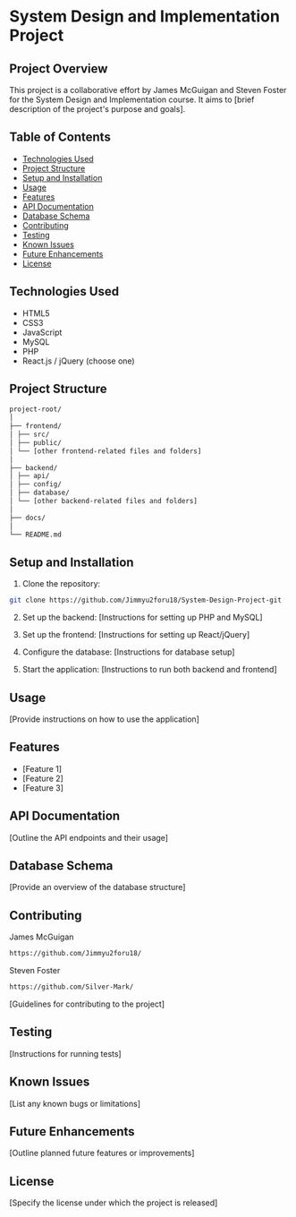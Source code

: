 # System Design and Implementation Project

## Project Overview

This project is a collaborative effort by James McGuigan and Steven Foster for the System Design and Implementation course. It aims to [brief description of the project's purpose and goals].

## Table of Contents

- [Technologies Used](#technologies-used)
- [Project Structure](#project-structure)
- [Setup and Installation](#setup-and-installation)
- [Usage](#usage)
- [Features](#features)
- [API Documentation](#api-documentation)
- [Database Schema](#database-schema)
- [Contributing](#contributing)
- [Testing](#testing)
- [Known Issues](#known-issues)
- [Future Enhancements](#future-enhancements)
- [License](#license)

## Technologies Used

- HTML5
- CSS3
- JavaScript
- MySQL
- PHP
- React.js / jQuery (choose one)

## Project Structure
```bash
project-root/
│
├── frontend/
│ ├── src/
│ ├── public/
│ └── [other frontend-related files and folders]
│
├── backend/
│ ├── api/
│ ├── config/
│ ├── database/
│ └── [other backend-related files and folders]
│
├── docs/
│
└── README.md
```

## Setup and Installation

1. Clone the repository:
```bash
git clone https://github.com/Jimmyu2foru18/System-Design-Project-git
```

2. Set up the backend:
[Instructions for setting up PHP and MySQL]

3. Set up the frontend:
[Instructions for setting up React/jQuery]

4. Configure the database:
[Instructions for database setup]

5. Start the application:
[Instructions to run both backend and frontend]

## Usage

[Provide instructions on how to use the application]

## Features

- [Feature 1]
- [Feature 2]
- [Feature 3]

## API Documentation

[Outline the API endpoints and their usage]

## Database Schema

[Provide an overview of the database structure]

## Contributing
James McGuigan 
```bash
https://github.com/Jimmyu2foru18/
```
Steven Foster
```bash
https://github.com/Silver-Mark/
```

[Guidelines for contributing to the project]

## Testing

[Instructions for running tests]

## Known Issues

[List any known bugs or limitations]

## Future Enhancements

[Outline planned future features or improvements]

## License

[Specify the license under which the project is released]
